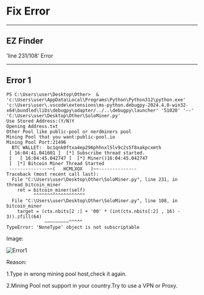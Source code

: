 # Fix Error

---
EZ Finder
---

'line 231/108' Error

---
Error 1
---
```
PS C:\Users\user\Desktop\Other>  & 'c:\Users\user\AppData\Local\Programs\Python\Python312\python.exe' 'c:\Users\user\.vscode\extensions\ms-python.debugpy-2024.4.0-win32-x64\bundled\libs\debugpy\adapter/../..\debugpy\launcher' '51020' '--' 'C:\Users\user\Desktop\Other\SoloMiner.py'
Use Stored Address:(Y/N)Y
Opening Address.txt
Other Pool like public-pool or nerdminers pool
Mining Pool that you want:public-pool.io
Mining Pool Port:21496
  BTC WALLET:  bc1qnk0ftxa4ep296phhnxl5lv9c2s5f8xakpcxmth 
 [ 16:04:41.041601 ]  [*] Subscribe thread started.
 [   [ 16:04:45.042747 ]  [*] Miner()16:04:45.042747
 ]  [*] Bitcoin Miner Thread Started
 --------------~~(   HCMLXOX   )~~--------------
Traceback (most recent call last):
  File "C:\Users\user\Desktop\Other\SoloMiner.py", line 231, in thread_bitcoin_miner
    ret = bitcoin_miner(self)
          ^^^^^^^^^^^^^^^^^^^
  File "C:\Users\user\Desktop\Other\SoloMiner.py", line 108, in bitcoin_miner
    target = (ctx.nbits[2 :] + '00' * (int(ctx.nbits[:2] , 16) - 3)).zfill(64)
              ~~~~~~~~~^^^^^
TypeError: 'NoneType' object is not subscriptable
```
Image:

![Error1](https://github.com/HugoXOX3/PythonMiner/blob/main/Image/Error1.png)

Reason:

1.Type in wrong mining pool host,check it again.

2.Mining Pool not support in your country.Try to use a VPN or Proxy.

